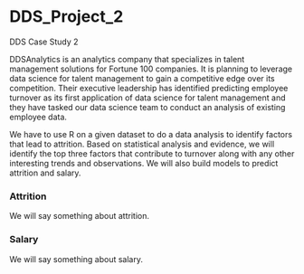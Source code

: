 # DDS_Project_2
DDS Case Study 2

DDSAnalytics is an analytics company that specializes in talent management solutions for Fortune 100 companies. It is planning to leverage data science for talent management to gain a competitive edge over its competition. Their executive leadership has identified predicting employee turnover as its first application of data science for talent management and they have tasked our data science team to conduct an analysis of existing employee data.

We have to use R on a given dataset to do a data analysis to identify factors that lead to attrition.
Based on statistical analysis and evidence, we will identify the top three factors that contribute to turnover along with any other interesting trends and observations. 
We will also build models to predict attrition and salary.

### Attrition
We will say something about attrition.


### Salary
We will say something about salary.
